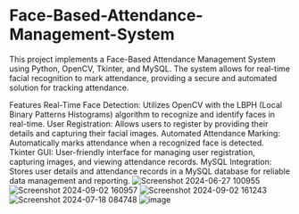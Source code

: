 
# Face-Based-Attendance-Management-System
This project implements a Face-Based Attendance Management System using Python, OpenCV, Tkinter, and MySQL. The system allows for real-time facial recognition to mark attendance, providing a secure and automated solution for tracking attendance.

Features
Real-Time Face Detection: Utilizes OpenCV with the LBPH (Local Binary Patterns Histograms) algorithm to recognize and identify faces in real-time.
User Registration: Allows users to register by providing their details and capturing their facial images.
Automated Attendance Marking: Automatically marks attendance when a recognized face is detected.
Tkinter GUI: User-friendly interface for managing user registration, capturing images, and viewing attendance records.
MySQL Integration: Stores user details and attendance records in a MySQL database for reliable data management and reporting.
![Screenshot 2024-06-27 100955](https://github.com/user-attachments/assets/cba124cb-495b-4957-b0d9-8197f15b50b7)
![Screenshot 2024-09-02 160957](https://github.com/user-attachments/assets/541ba9ee-ee9b-47ff-8b5b-c701754449c6)
![Screenshot 2024-09-02 161243](https://github.com/user-attachments/assets/a0a4d897-66bc-4a8e-a723-dfe57e9800dd)
![Screenshot 2024-07-18 084748](https://github.com/user-attachments/assets/312b9cf7-706b-4c26-abc9-cd8b728a2ac6)
![image](https://github.com/user-attachments/assets/073720da-ec1e-4d7e-994d-6a88f916489d)

